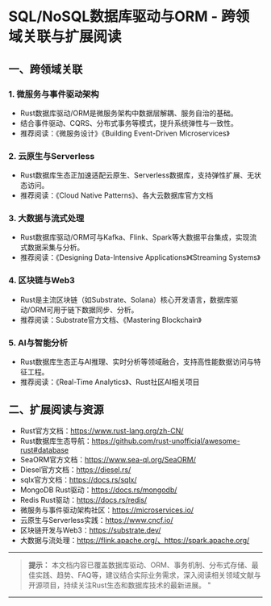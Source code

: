 ﻿# SQL/NoSQL数据库驱动与ORM - 跨领域关联与扩展阅读

## 一、跨领域关联

### 1. 微服务与事件驱动架构

- Rust数据库驱动/ORM是微服务架构中数据层解耦、服务自治的基础。
- 结合事件驱动、CQRS、分布式事务等模式，提升系统弹性与一致性。
- 推荐阅读：《微服务设计》《Building Event-Driven Microservices》

### 2. 云原生与Serverless

- Rust数据库生态正加速适配云原生、Serverless数据库，支持弹性扩展、无状态访问。
- 推荐阅读：《Cloud Native Patterns》、各大云数据库官方文档

### 3. 大数据与流式处理

- Rust数据库驱动/ORM可与Kafka、Flink、Spark等大数据平台集成，实现流式数据采集与分析。
- 推荐阅读：《Designing Data-Intensive Applications》《Streaming Systems》

### 4. 区块链与Web3

- Rust是主流区块链（如Substrate、Solana）核心开发语言，数据库驱动/ORM可用于链下数据同步、分析。
- 推荐阅读：Substrate官方文档、《Mastering Blockchain》

### 5. AI与智能分析

- Rust数据库生态正与AI推理、实时分析等领域融合，支持高性能数据访问与特征工程。
- 推荐阅读：《Real-Time Analytics》、Rust社区AI相关项目

## 二、扩展阅读与资源

- Rust官方文档：<https://www.rust-lang.org/zh-CN/>
- Rust数据库生态导航：<https://github.com/rust-unofficial/awesome-rust#database>
- SeaORM官方文档：<https://www.sea-ql.org/SeaORM/>
- Diesel官方文档：<https://diesel.rs/>
- sqlx官方文档：<https://docs.rs/sqlx/>
- MongoDB Rust驱动：<https://docs.rs/mongodb/>
- Redis Rust驱动：<https://docs.rs/redis/>
- 微服务与事件驱动架构社区：<https://microservices.io/>
- 云原生与Serverless实践：<https://www.cncf.io/>
- 区块链开发与Web3：<https://substrate.dev/>
- 大数据与流处理：<https://flink.apache.org/、https://spark.apache.org/>

---

> **提示：**
> 本文档内容已覆盖数据库驱动、ORM、事务机制、分布式存储、最佳实践、趋势、FAQ等，建议结合实际业务需求，深入阅读相关领域文献与开源项目，持续关注Rust生态和数据库技术的最新进展。
"

---
